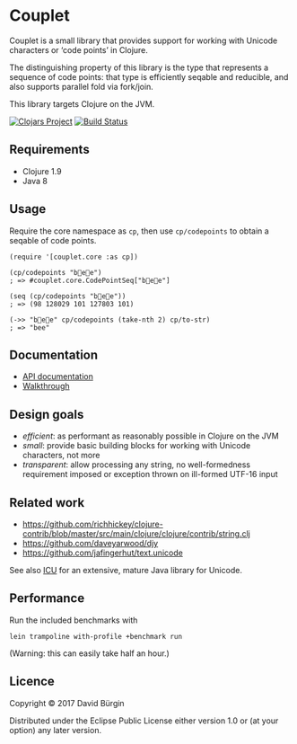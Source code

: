 # Couplet

Couplet is a small library that provides support for working with Unicode
characters or ‘code points’ in Clojure.

The distinguishing property of this library is the type that represents a
sequence of code points: that type is efficiently seqable and reducible, and
also supports parallel fold via fork/join.

This library targets Clojure on the JVM.

[![Clojars Project](https://img.shields.io/clojars/v/ch.gluet/couplet.svg)](https://clojars.org/ch.gluet/couplet)
[![Build Status](https://travis-ci.org/glts/couplet.svg?branch=master)](https://travis-ci.org/glts/couplet)

## Requirements

*   Clojure 1.9
*   Java 8

## Usage

Require the core namespace as `cp`, then use `cp/codepoints` to obtain a seqable
of code points.

    (require '[couplet.core :as cp])

    (cp/codepoints "b🐝e🌻e")
    ; => #couplet.core.CodePointSeq["b🐝e🌻e"]

    (seq (cp/codepoints "b🐝e🌻e"))
    ; => (98 128029 101 127803 101)

    (->> "b🐝e🌻e" cp/codepoints (take-nth 2) cp/to-str)
    ; => "bee"

## Documentation

*   [API documentation](https://glts.github.io/couplet/couplet.core.html)
*   [Walkthrough](https://github.com/glts/couplet/blob/master/example/walkthrough.clj)

## Design goals

*   *efficient*: as performant as reasonably possible in Clojure on the JVM
*   *small*: provide basic building blocks for working with Unicode characters,
    not more
*   *transparent*: allow processing any string, no well-formedness requirement
    imposed or exception thrown on ill-formed UTF-16 input

## Related work

*   https://github.com/richhickey/clojure-contrib/blob/master/src/main/clojure/clojure/contrib/string.clj
*   https://github.com/daveyarwood/djy
*   https://github.com/jafingerhut/text.unicode

See also [ICU](http://site.icu-project.org/) for an extensive, mature Java
library for Unicode.

## Performance

Run the included benchmarks with

    lein trampoline with-profile +benchmark run

(Warning: this can easily take half an hour.)

## Licence

Copyright © 2017 David Bürgin

Distributed under the Eclipse Public License either version 1.0 or (at your
option) any later version.
